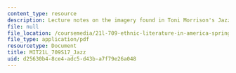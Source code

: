 ```yaml
---
content_type: resource
description: Lecture notes on the imagery found in Toni Morrison's Jazz.
file: null
file_location: /coursemedia/21l-709-ethnic-literature-in-america-spring-2017/d25630b48ce4adc5d43ba7f79e26a048_MIT21L_709S17_Jazz.pdf
file_type: application/pdf
resourcetype: Document
title: MIT21L_709S17_Jazz
uid: d25630b4-8ce4-adc5-d43b-a7f79e26a048
---
```

